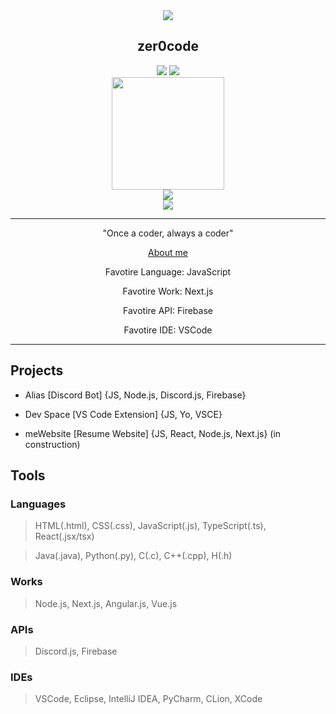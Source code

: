 <section align="center">
  <img src="https://i.imgur.com/cP2W48ns.jpg" />
  <h1 align="center">zer0code</h1>
</section>
<section align="center">
  <img src="https://img.shields.io/badge/slashDEV-slash-red" />
  <a href="https://wakatime.com/@360b9b99-ab30-48e8-8c3b-7722027bf78d"><img src="https://wakatime.com/badge/user/360b9b99-ab30-48e8-8c3b-7722027bf78d.svg" /></a>
</section>
<section align="center">
  <img height="180em" src="https://github-readme-stats.vercel.app/api?username=zer0code9&show_icons=true&hide_border=true&count_private=true&include_all_commits=true&title_color=f00&text_color=ffa500&icon_color=f00&bg_color=000&env=PAT_1" />
  <br>
  <img src="https://github-readme-stats.vercel.app/api/top-langs/?username=zer0code9&hide_border=true&layout=compact&title_color=f00&text_color=ffa500&icon_color=f00&bg_color=000&env=PAT_1" />
  <br>
  <img src="https://github-readme-stats.vercel.app/api/wakatime?username=zer0code9" />
</section>
<hr>
<section align="center">
  <p>"Once a coder, always a coder"</p>
  <p><a href="https://zer0less.vercel.app/">About me</a></p>
  <p>Favotire Language: JavaScript</p>
  <p>Favotire Work: Next.js</p>
  <p>Favotire API: Firebase</p>
  <p>Favotire IDE: VSCode</p>
</section>
<hr>

## Projects

- Alias [Discord Bot] {JS, Node.js, Discord.js, Firebase}

- Dev Space [VS Code Extension] {JS, Yo, VSCE}

- meWebsite [Resume Website] {JS, React, Node.js, Next.js} (in construction)

## Tools

### Languages

> HTML(.html), CSS(.css), JavaScript(.js), TypeScript(.ts), React(.jsx/tsx)

> Java(.java), Python(.py), C(.c), C++(.cpp), H(.h)

### Works

> Node.js, Next.js, Angular.js, Vue.js

### APIs

> Discord.js, Firebase

### IDEs

> VSCode, Eclipse, IntelliJ IDEA, PyCharm, CLion, XCode
